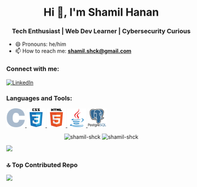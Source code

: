 <h1 align="center">Hi 👋, I'm Shamil Hanan</h1>
<h3 align="center">Tech Enthusiast | Web Dev Learner | Cybersecurity Curious</h3>

- 😄 Pronouns: he/him  
- 📫 How to reach me: **shamil.shck@gmail.com**  

<h3 align="left">Connect with me:</h3>
<p align="left">
  <a href="https://linkedin.com/in/shamil-ck-271b17302" target="blank">
    <img align="center" src="https://raw.githubusercontent.com/rahuldkjain/github-profile-readme-generator/master/src/images/icons/Social/linked-in-alt.svg" alt="LinkedIn" height="40" width="40" />
  </a>
</p>

<h3 align="left">Languages and Tools:</h3>
<p align="left">
  <a href="https://www.cprogramming.com/" target="_blank" rel="noreferrer">
    <img src="https://raw.githubusercontent.com/devicons/devicon/master/icons/c/c-original.svg" alt="C" width="50" height="50"/>
  </a>
  <a href="https://www.w3schools.com/css/" target="_blank" rel="noreferrer">
    <img src="https://raw.githubusercontent.com/devicons/devicon/master/icons/css3/css3-original-wordmark.svg" alt="CSS3" width="50" height="50"/>
  </a>
  <a href="https://www.w3.org/html/" target="_blank" rel="noreferrer">
    <img src="https://raw.githubusercontent.com/devicons/devicon/master/icons/html5/html5-original-wordmark.svg" alt="HTML5" width="50" height="50"/>
  </a>
  <a href="https://www.java.com" target="_blank" rel="noreferrer">
    <img src="https://raw.githubusercontent.com/devicons/devicon/master/icons/java/java-original.svg" alt="Java" width="50" height="50"/>
  </a>
  <a href="https://www.postgresql.org" target="_blank" rel="noreferrer">
    <img src="https://raw.githubusercontent.com/devicons/devicon/master/icons/postgresql/postgresql-original-wordmark.svg" alt="PostgreSQL" width="50" height="50"/>
  </a>
</p>


<p align="center">
  <img src="https://github-readme-stats.vercel.app/api?username=shamil-shck&show_icons=true&theme=dark" alt="shamil-shck" width="48%"/>
  <img src="https://github-readme-stats.vercel.app/api/top-langs/?username=shamil-shck&layout=compact&theme=dark" alt="shamil-shck" width="40%"/>
</p>


![](https://nirzak-streak-stats.vercel.app/?user=Shamil-SHCK&theme=dark&hide_border=false)<br/>


### 🔝 Top Contributed Repo
![](https://github-contributor-stats.vercel.app/api?username=Shamil-SHCK&limit=5&theme=dark&combine_all_yearly_contributions=true)
